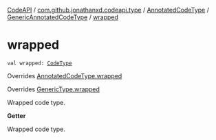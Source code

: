 [CodeAPI](../../../index.md) / [com.github.jonathanxd.codeapi.type](../../index.md) / [AnnotatedCodeType](../index.md) / [GenericAnnotatedCodeType](index.md) / [wrapped](.)

# wrapped

`val wrapped: `[`CodeType`](../../-code-type/index.md)

Overrides [AnnotatedCodeType.wrapped](../wrapped.md)

Overrides [GenericType.wrapped](../../-generic-type/wrapped.md)

Wrapped code type.

**Getter**

Wrapped code type.

